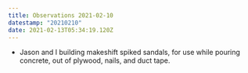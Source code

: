 ```yaml
---
title: Observations 2021-02-10
datestamp: "20210210"
date: 2021-02-13T05:34:19.120Z
---
```

- Jason and I building makeshift spiked sandals, for use while pouring concrete, out of plywood, nails, and duct tape.